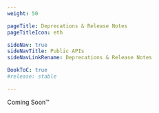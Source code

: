 ```yaml
---
weight: 50

pageTitle: Deprecations & Release Notes
pageTitleIcon: eth

sideNav: true
sideNavTitle: Public APIs
sideNavLinkRename: Deprecations & Release Notes

BookToC: true
#release: stable

---
```


Coming Soon&trade;

<!-- TODO: This is a copy of the EOSIO release notes. Need to transform this into Ethereum release notes


***

### 2019-10-24

* GraphQL-over-gRPC endpoint changed to
  `dfuse.graphql.v1.GraphQL`. Regenerate your code based on the latest
  `.proto` files within
  https://github.com/dfuse-io/graphql-over-grpc. **NOTE**: the
  previous endpoint will still respond to queries, but gRPC reflection
  will show only the new endpoint.



***

### 2019-08-07

* Added in PREVIEW mode: `GET /v0/state/table/row` to fetch a single row from a given table. The row fetched according to it's primary key.
* Added support for `symbol` and `symbol_code` `key_type` in state REST API calls.
* Added `POST` support for `/state/tables/scopes` and `/state/tables/accounts` which accepts a `application/x-www-form-urlencoded` content type.

***

### 2019-07-09

* Deprecation of non-`executed` transactions in Search:
  * According to our analysis, this change touches close to 0% of our userbase.
  * The `status:executed` constraint is still going to be implicit; querying the `status` field is therefore deprecated.
  * Leaving `status:executed` in the query will still be supported for a while, to not break existing queries, but will have no effect.
  * Querying `status:soft_fail` will now fail.
  * Using `status:` in an `OR` clause will now fail.
  * Deferred transaction failures are _not_ indexed anymore, and not searchable through the different search endpoints, following the principle of least surprise for most of our users.
  * Searches for `receiver:account` will now see `eosio:onerror` actions on that `account`. Those `onerror` actions, when `soft_fail`ed, are actually successfully executed, and can therefore mutate state and do other things, so thay are included, but the deferred transaction that failed (and which state's mutations were not applied), is not going to be indexed anymore.
  * Ram consumption reported by `ram.consumed:account` and `ram.released:account` will not cover the `status:expired` and `status:hard_fail`ed transactions. Note that `status:expired` was already previously absent, so an imbalance was possible if computing the full amount of RAM for a given `account`.

***

### 2019-05-07

* **Beta** dfuse Events is now live.

***

### 2019-04-24

* Added in **PREVIEW** mode: `GET /v0/transaction/:id` to fetch the transaction lifecycle
  associated with the `:id` path parameter.

***

### 2019-04-23

* **Breaking change**  : `/v1/chain/push_transation` with `in-block` guarantee now requires authentication.

***

### 2019-04-17

* **Beta** Brand new GraphQL interface to EOSIO chain
  data. [See documentation](#graphql) and
  {{< external-link title="announcement" href="https://www.dfuse.io/en/blog/dfuse-brings-the-power-of-graphql-to-eos" >}}.

* New streaming search capabilities (through GraphQL):

    * You can now stream _dfuse Search_ query results in real-time.

    * It allows you to navigate forks with greater ease than before.

    * Provides a chain-wide cursor, that allows
      you to continue listing transactions from where you left off, with
      message-per-message granularity (instead of block granularity, as
      previously).

    * The cursor allows you to search backwards (to get recent
      transactions), and then flip the direction and listen to
      real-time events, guaranteeing there's no gaps.

    * See {{< external-link title="announcement" href="https://www.dfuse.io/en/blog/avoid-refreshing-provide-instant-ux-with-dfuse-streaming-search" >}}

***

### 2019-04-10

* **Breaking change** (low risk): Search requests that do not specify
  `status:` in the query will automatically search only for
  `status:executed` transactions. Some people were surprised to
  receive failed transactions. This protects you from making wrong
  decisions because of an oversight.

***

### 2019-03-21

* Added `irreversible_only` flag to `get_action_traces` websocket request.

***

### 2019-03-05

* Added in PREVIEW mode: `GET /v0/state/key_accounts` to fetch the list of accounts
  controlled by the given public key, at any block height.

* Added in PREVIEW mode: `GET /v0/state/table_scopes` to fetch the list of scopes of
  a given table on a contract's account, at any block height.

* Added `console` outputs to action traces throughout the dfuse platform.

* Added `creation_tree`, visible on
  eosq.app. {{< external-link title="See announcement" href="https://www.dfuse.io/en/blog/eosq-removes-ambiguity-when-debugging-your-smart-contract" >}}
  Best way to consume this is through the [GraphQL](#graphql)
  interface.

***

### 2019-01-29

* Clarified the use of `cursor`, and describe the behavior of `forked_head_warning`.

* Improved the documentation of the [query language](#ref-query-language).

***

### 2019-02-18

* `POST /v1/chain/push_transaction` now supports new push-guarantees:
  `handoff:1`, `handoffs:2` and `handoffs:3`, allowing more flexible
  rules to guarantee transaction delivery based on your application's
  requirements.  {{< external-link title="See announcement" href="https://www.dfuse.io/en/blog/dfuse-adds-push-guarantee-producer-handoff" >}}

***

### 2019-01-22

* Fully standardized error messages format returned to consumer.

  Our error message structure for both the REST API and WebSocket API is
  now fully standardized across all our endpoints.

  The format is as follow:

{{< highlight json >}}
{
  "code": "a_unique_error_code_for_this_specific_error",
  "trace_id": "unique_id_identifying_your_request",
  "message": "A descriptive error message about the problem.",
  "details": {
    "key": "contextual key/values pairs specific to each error"
  }
}
{{< /highlight >}}

  Each error returned to you has a unique `code` field which descriptively identifies
  the error. The error code is stable in time and can be programmatically relied upon
  in your code to process the error.

  The `trace_id` uniquely identifies your request, will change upon each request, being
  unique across all traces. This can be provided to our support team when investigating
  problems.

  The `message` is a human-readable english string about why the error happen and what was wrong
  exactly. It may change over time and should **not** be used to determine what the error was.
  Use the `code` field for that purpose.

  The `details` is a key/value pair object and is optional, so it might or might not be present.
  It contains error specific details about what went wrong for a given error code. It's unique
  per code, and can be used programmatically to extract information about the error.

***

### 2018-12-18

#### REST API

* Released **PREVIEW** of **dfuse Structured Query Engine** or (**SQE**).
    * `GET /v0/search/transactions` to [query the whole blockchain in a swift](#rest-get-v0-search-transactions)

* Renamed `TableDelta` to `TableDeltaResponse`, and `TableDelta` is now the inner `data` field of that response.

* Renamed `TableSnapshot` to `TableSnapshotResponse`, and `TableRows` is now the inner `data` field of that response.

* Renamed `TransactionLifecycle` to `TransactionLifecycleResponse`, and `TransactionLifecycle` is now the inner `data` field of that response.

***

### 2018-12-13

#### REST API

* Added in PREVIEW mode: `GET /v0/state/abi` to fetch the ABI of a given account
  (contract) at any given block height.

* Added in PREVIEW mode: `POST /v0/state/abi/bin_to_json` to decode hexadecimal
  raw data of multiple rows against the ABI of a given account (contract) at any
  given block height.

***

### 2018-12-12

#### REST API

* Added in PREVIEW mode: `GET /v0/state/tables/scopes` to fetch a given
  table/scope pair for multiple contracts in a single command (up to 1500).

* Bumped `GET /v0/state/tables/accounts` limit on `accounts` to 1500.

***

### 2018-12-10

#### REST API

* Added in PREVIEW mode: `GET /v0/state/permission_links` to fetch authorization
  linked to a particular account at any given point in time.

***

### 2018-11-28

#### WebSocket

* DEPRECATED: The `eosws.mainnet.eoscanada.com` domain, which some users
  used at the very beginning of _dfuse_ will be shutdown in 7 days. Use
  the new [endpoints listed above](#endpoints).

* Added support to filter multiple `accounts`, `receivers` and
  `action_names` in the `get_action_traces` WS request.

  * The `account`, `receiver` and `action_name` parameters are still
    supported by DEPRECATED, and will be removed in a future release.

  * Please use that instead of doing multiple parallel
    `get_action_traces`

***

### 2018-11-22

#### Breaking changes

* Breaking change `get_table_rows` listen response fields `undo: true`
  and `redo: true` are replaced by `step: "undo"` and `step: "redo"`

#### REST API

* Added in PREVIEW mode: `GET /v0/state/tables/accounts` to fetch a given
  table/scope pair for multiple contracts in a single command (up to 500)

* `POST /v1/chain/push_transaction` supports anonymous access for
  `in-block` guarantees.

#### WebSocket

* `get_transaction_lifecycle` now correctly sends an update upon
  irreversibility. It also contains a "transaction_status" parameter.

* Fixed `get_table_rows` encoding errors on some rows (that were in
  fact deleted)

* Added `get_head_info` to get current state of chain (last block,
  current producer, etc.)

***

### 2018-11-09

#### Breaking changes (within reason, during beta period)

* `get_transaction` was renamed to: `get_transaction_lifecycle`
* `get_transaction_lifecycle`:
  * now returns `transaction_lifecycle`, a message format that has
    changed quite heavily to include information about deferred creation,
    deferred execution, irreversibility of the different blocks, etc.
    See docs for details.
* `get_actions` was renamed to: `get_action_traces`
* `get_action_traces`:
  * `with_deferred` was renamed to `with_dtrxops`
* `get_table_rows`:
  * `data.table_name` parameter renamed to `data.table` (for consistency with
    the REST API)
  * `data.verbose` option removed
  * the struture of the `rows` has changed in the
    `table_delta` message.
  * `dbop` is now a nested object
  * `dbop.key` is now a name-encoded value
  * `dbop.old` and `dbop.new` represent the old and new values, payers.zz

#### New features

  * Added REST endpoint `/v0/state/table` added. See docs for details.
  * Added REST endpoint `/v1/chain` as passthrough to a reliable node
  * Added guarantees to REST endpoint `/v1/chain/push_transaction`.
    See docs for details.
  * `get_transaction_lifecycle`: now supports "fetch" AND "listen" modes,
    the listen mode will send updated objects when new block affects the trx.
  * `get_table_rows`: the `fetch: true` argument now returns a
    snapshot of the table at the block requested. Adding `listen:
    true` streams changes as they arrive.

  * `get_table_rows`: when switching longest chain, you will now
    receive `undo` and `redo` operations allowing you to stay
    completely in sync with the longest chain (provided you apply
    those deltas to a client-side full table state)

  * `action_trace` message now includes a `block_time`

***

### 2018-10-15

  * `get_actions` request: renamed parameter `with_ram_costs` to `with_ramops`
    (`get_actions` is now `get_action_traces`).

-->
